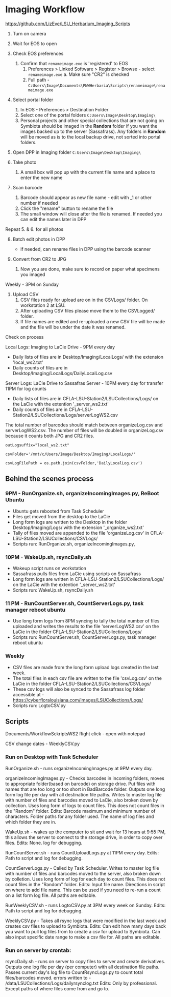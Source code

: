 # Imaging Workflow 
https://github.com/LizEve/LSU_Herbarium_Imaging_Scripts

1. Turn on camera

2. Wait for EOS to open

3. Check EOS preferences
   1. Confirm that `renameimage.exe` is 'registered' to EOS 
      1. Preferences > Linked Software > Register > Browse - select `renameimage.exe`
         a. Make sure "CR2" is checked 
      2. Full path - `C:Users\Image\Documents\PNWHerbaria\Scripts\renameimage\renameimage.exe`

4. Select portal folder 
   1. In EOS - Preferences > Destination Folder
   2. Select one of the portal folders `C:Users\Image\Desktop\Imaging\`
   3. Personal projects and other special collections that are not going on Symbiota should be imaged in the **Random** folder if you want the images backed up to the server (Sassafrass). Any folders in **Random** will be moved as is to the local backup drive, not sorted into portal folders. 

5. Open DPP in Imaging folder `C:Users\Image\Desktop\Imaging\`

6. Take photo 
   1. A small box will pop up with the current file name and a place to enter the new name

7. Scan barcode
   1. Barcode should appear as new file name - edit with _1 or other number if needed
   2. Click the "rename" button to rename the file 
   3. The small window will close after the file is renamed. If needed you can edit the names later in DPP

Repeat 5. & 6. for all photos

8. Batch edit photos in DPP 
   - if needed, can rename files in DPP using the barcode scanner

9. Convert from CR2 to JPG
   1. Now you are done, make sure to record on paper what specimens you imaged

Weekly - 3PM on Sunday

1. Upload CSV 
   1. CSV files ready for upload are on in the CSVLogs/ folder. On workstation 2 at LSU.
   2. After uploading CSV files please move them to the CSVLogged/ folder. 
   3. If file names are edited and re-uploaded a new CSV file will be made and the file will be under the date it was renamed.

Check on process

Local Logs: Imaging to LaCie Drive - 9PM every day
- Daily lists of files are in Desktop/Imaging/LocalLogs/ with the extension 'local_ws2.txt'
- Daily counts of files are in Desktop/Imaging/LocalLogs/DailyLocalLog.csv

Server Logs: LaCie Drive to Sassafras Server - 10PM every day for transfer 11PM for log counts
- Daily lists of files are in CFLA-LSU-Station2/LSUCollections/Logs/ on the LaCie with the extention '_server_ws2.txt'
- Daily counts of files are in CFLA-LSU-Station2/LSUCollections/Logs/serverLogWS2.csv

The total number of barcodes should match between organizeLog.csv and serverLogWS2.csv. The number of files will be doubled in organizeLog.csv because it counts both JPG and CR2 files. 

    outLogsuffix="local_ws2.txt"
    
    csvFolder='/mnt/c/Users/Image/Desktop/Imaging/LocalLogs/'
    
    csvLogFilePath = os.path.join(csvFolder,'DailyLocalLog.csv')


## Behind the scenes process

### 9PM - RunOrganize.sh, organizeIncomingImages.py, ReBoot Ubuntu

- Ubuntu gets rebooted from Task Scheduler
- Files get moved from the desktop to the LaCie
- Long form logs are written to the Desktop in the folder Desktop/Imaging/Logs/ with the extension '_organize_ws2.txt'
- Tally of files moved are appended to the file 'organizeLog.csv' in CFLA-LSU-Station2/LSUCollections/CSVLogs/
- Scripts run: RunOrganize.sh, organizeIncomingImages.py, 

### 10PM - WakeUp.sh, rsyncDaily.sh

- Wakeup script runs on workstation
- Sassafrass pulls files from LaCie using scripts on Sassafrass
- Long form logs are written in CFLA-LSU-Station2/LSUCollections/Logs/ on the LaCie with the extention '_server_ws2.txt'
- Scripts run: WakeUp.sh, rsyncDaily.sh

### 11 PM - RunCountServer.sh, CountServerLogs.py, task manager reboot ubuntu

- Use long form logs from 8PM syncing to tally the total number of files uploaded and writes the results to the file 'serverLogWS2.csv' on the LaCie in the folder CFLA-LSU-Station2/LSUCollections/Logs/
- Scripts run: RunCountServer.sh, CountServerLogs.py, task manager reboot ubuntu


### Weekly 
- CSV files are made from the long form upload logs created in the last week. 
- The total files in each csv file are written to the file 'csvLog.csv' on the LaCie in the folder CFLA-LSU-Station2/LSUCollections/CSVLogs/
- These csv logs will also be synced to the Sassafrass log folder accessible at - https://cyberfloralouisiana.com/images/LSUCollections/Logs/
- Scripts run: LogtoCSV.py


## Scripts 

Documents/WorkflowSckriptsWS2
Right click - open with notepad 

CSV change dates - WeeklyCSV.py



### Run on Desktop with Task Scheduler

RunOrganize.sh - runs organizeIncomingImages.py at 9PM every day. 

organizeIncomingImages.py - Checks barcodes in incoming folders, moves to appropriate folder(based on barcode) on storage drive. Put files with names that are too long or too short in BadBarcode folder. Outputs one long form log file per day with all destination file paths. Writes to master log file with number of files and barcodes moved to LaCie, also broken down by collection. Uses long form of logs to count files. This does not count files in the "Random" folder. 
Edits: Barcode maximum and minimum number of characters. Folder paths for any folder used. The name of log files and which folder they are in. 

WakeUp.sh - wakes up the computer to sit and wait for 13 hours at 9:55 PM, this allows the server to connect to the storage drive, in order to copy over files. 
Edits: None. log for debugging. 

RunCountServer.sh - runs CountUploadLogs.py at 11PM every day. 
Edits: Path to script and log for debugging.

CountServerLogs.py - Called by Task Scheduler. Writes to master log file with number of files and barcodes moved to the server, also broken down by colletion. Uses long form of log for each day to count files. This does not count files in the "Random" folder. 
Edits: Input file name. Directions in script on where to add file name. This can be used if you need to re-run a count on a list form log file. All paths are editable. 

RunWeeklyCSV.sh - runs LogtoCSV.py at 3PM every week on Sunday.
Edits: Path to script and log for debugging. 

WeeklyCSV.py - Takes all rsync logs that were modified in the last week and creates csv files to upload to Symbiota. 
Edits: Can edit how many days back you want to pull log files from to create a csv for upload to Symbiota. Can also input specific date range to make a csv file for. All paths are editable. 

### Run on server by crontab: 

rsyncDaily.sh - runs on server to copy files to server and create derivatives. 
Outputs one log file per day (per computer) with all destination file paths. 
Passes current day's log file to CountRsyncLogs.py to count total files/barcodes moved.
errors written to - /data/LSUCollections/Logs/dailyrsynclog.txt
Edits: Only by professional. Except paths of where files come from and go to. 